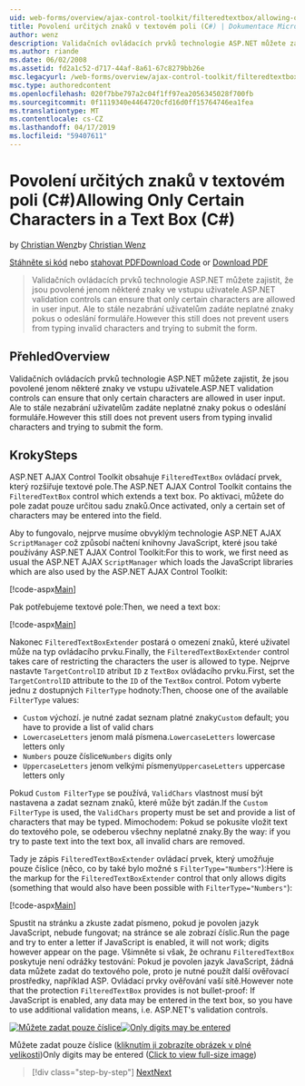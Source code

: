 ```yaml
---
uid: web-forms/overview/ajax-control-toolkit/filteredtextbox/allowing-only-certain-characters-in-a-text-box-cs
title: Povolení určitých znaků v textovém poli (C#) | Dokumentace Microsoftu
author: wenz
description: Validačních ovládacích prvků technologie ASP.NET můžete zajistit, že jsou povolené jenom některé znaky ve vstupu uživatele. Ale to stále nezabrání uživatelům zadáte neplatný...
ms.author: riande
ms.date: 06/02/2008
ms.assetid: fd2a1c52-d717-44af-8a61-67c8279bb26e
msc.legacyurl: /web-forms/overview/ajax-control-toolkit/filteredtextbox/allowing-only-certain-characters-in-a-text-box-cs
msc.type: authoredcontent
ms.openlocfilehash: 020f7bbe797a2c04f1ff97ea2056345028f700fb
ms.sourcegitcommit: 0f1119340e4464720cfd16d0ff15764746ea1fea
ms.translationtype: MT
ms.contentlocale: cs-CZ
ms.lasthandoff: 04/17/2019
ms.locfileid: "59407611"
---
```

# <a name="allowing-only-certain-characters-in-a-text-box-c"></a><span data-ttu-id="dfbd3-104">Povolení určitých znaků v textovém poli (C#)</span><span class="sxs-lookup"><span data-stu-id="dfbd3-104">Allowing Only Certain Characters in a Text Box (C#)</span></span>

<span data-ttu-id="dfbd3-105">by [Christian Wenz](https://github.com/wenz)</span><span class="sxs-lookup"><span data-stu-id="dfbd3-105">by [Christian Wenz](https://github.com/wenz)</span></span>

<span data-ttu-id="dfbd3-106">[Stáhněte si kód](http://download.microsoft.com/download/4/c/2/4c2def7a-0d23-4055-91f9-1f18504167d7/FilteredTextBox0.cs.zip) nebo [stahovat PDF](http://download.microsoft.com/download/b/6/a/b6ae89ee-df69-4c87-9bfb-ad1eb2b23373/filteredtextbox0CS.pdf)</span><span class="sxs-lookup"><span data-stu-id="dfbd3-106">[Download Code](http://download.microsoft.com/download/4/c/2/4c2def7a-0d23-4055-91f9-1f18504167d7/FilteredTextBox0.cs.zip) or [Download PDF](http://download.microsoft.com/download/b/6/a/b6ae89ee-df69-4c87-9bfb-ad1eb2b23373/filteredtextbox0CS.pdf)</span></span>

> <span data-ttu-id="dfbd3-107">Validačních ovládacích prvků technologie ASP.NET můžete zajistit, že jsou povolené jenom některé znaky ve vstupu uživatele.</span><span class="sxs-lookup"><span data-stu-id="dfbd3-107">ASP.NET validation controls can ensure that only certain characters are allowed in user input.</span></span> <span data-ttu-id="dfbd3-108">Ale to stále nezabrání uživatelům zadáte neplatné znaky pokus o odeslání formuláře.</span><span class="sxs-lookup"><span data-stu-id="dfbd3-108">However this still does not prevent users from typing invalid characters and trying to submit the form.</span></span>


## <a name="overview"></a><span data-ttu-id="dfbd3-109">Přehled</span><span class="sxs-lookup"><span data-stu-id="dfbd3-109">Overview</span></span>

<span data-ttu-id="dfbd3-110">Validačních ovládacích prvků technologie ASP.NET můžete zajistit, že jsou povolené jenom některé znaky ve vstupu uživatele.</span><span class="sxs-lookup"><span data-stu-id="dfbd3-110">ASP.NET validation controls can ensure that only certain characters are allowed in user input.</span></span> <span data-ttu-id="dfbd3-111">Ale to stále nezabrání uživatelům zadáte neplatné znaky pokus o odeslání formuláře.</span><span class="sxs-lookup"><span data-stu-id="dfbd3-111">However this still does not prevent users from typing invalid characters and trying to submit the form.</span></span>

## <a name="steps"></a><span data-ttu-id="dfbd3-112">Kroky</span><span class="sxs-lookup"><span data-stu-id="dfbd3-112">Steps</span></span>

<span data-ttu-id="dfbd3-113">ASP.NET AJAX Control Toolkit obsahuje `FilteredTextBox` ovládací prvek, který rozšiřuje textové pole.</span><span class="sxs-lookup"><span data-stu-id="dfbd3-113">The ASP.NET AJAX Control Toolkit contains the `FilteredTextBox` control which extends a text box.</span></span> <span data-ttu-id="dfbd3-114">Po aktivaci, můžete do pole zadat pouze určitou sadu znaků.</span><span class="sxs-lookup"><span data-stu-id="dfbd3-114">Once activated, only a certain set of characters may be entered into the field.</span></span>

<span data-ttu-id="dfbd3-115">Aby to fungovalo, nejprve musíme obvyklým technologie ASP.NET AJAX `ScriptManager` což způsobí načtení knihovny JavaScript, které jsou také používány ASP.NET AJAX Control Toolkit:</span><span class="sxs-lookup"><span data-stu-id="dfbd3-115">For this to work, we first need as usual the ASP.NET AJAX `ScriptManager` which loads the JavaScript libraries which are also used by the ASP.NET AJAX Control Toolkit:</span></span>

[!code-aspx[Main](allowing-only-certain-characters-in-a-text-box-cs/samples/sample1.aspx)]

<span data-ttu-id="dfbd3-116">Pak potřebujeme textové pole:</span><span class="sxs-lookup"><span data-stu-id="dfbd3-116">Then, we need a text box:</span></span>

[!code-aspx[Main](allowing-only-certain-characters-in-a-text-box-cs/samples/sample2.aspx)]

<span data-ttu-id="dfbd3-117">Nakonec `FilteredTextBoxExtender` postará o omezení znaků, které uživatel může na typ ovládacího prvku.</span><span class="sxs-lookup"><span data-stu-id="dfbd3-117">Finally, the `FilteredTextBoxExtender` control takes care of restricting the characters the user is allowed to type.</span></span> <span data-ttu-id="dfbd3-118">Nejprve nastavte `TargetControlID` atribut `ID` z `TextBox` ovládacího prvku.</span><span class="sxs-lookup"><span data-stu-id="dfbd3-118">First, set the `TargetControlID` attribute to the `ID` of the `TextBox` control.</span></span> <span data-ttu-id="dfbd3-119">Potom vyberte jednu z dostupných `FilterType` hodnoty:</span><span class="sxs-lookup"><span data-stu-id="dfbd3-119">Then, choose one of the available `FilterType` values:</span></span>

- <span data-ttu-id="dfbd3-120">`Custom` výchozí. je nutné zadat seznam platné znaky</span><span class="sxs-lookup"><span data-stu-id="dfbd3-120">`Custom` default; you have to provide a list of valid chars</span></span>
- <span data-ttu-id="dfbd3-121">`LowercaseLetters` jenom malá písmena.</span><span class="sxs-lookup"><span data-stu-id="dfbd3-121">`LowercaseLetters` lowercase letters only</span></span>
- <span data-ttu-id="dfbd3-122">`Numbers` pouze číslice</span><span class="sxs-lookup"><span data-stu-id="dfbd3-122">`Numbers` digits only</span></span>
- <span data-ttu-id="dfbd3-123">`UppercaseLetters` jenom velkými písmeny</span><span class="sxs-lookup"><span data-stu-id="dfbd3-123">`UppercaseLetters` uppercase letters only</span></span>

<span data-ttu-id="dfbd3-124">Pokud `Custom FilterType` se používá, `ValidChars` vlastnost musí být nastavena a zadat seznam znaků, které může být zadán.</span><span class="sxs-lookup"><span data-stu-id="dfbd3-124">If the `Custom FilterType` is used, the `ValidChars` property must be set and provide a list of characters that may be typed.</span></span> <span data-ttu-id="dfbd3-125">Mimochodem: Pokud se pokusíte vložit text do textového pole, se odeberou všechny neplatné znaky.</span><span class="sxs-lookup"><span data-stu-id="dfbd3-125">By the way: if you try to paste text into the text box, all invalid chars are removed.</span></span>

<span data-ttu-id="dfbd3-126">Tady je zápis `FilteredTextBoxExtender` ovládací prvek, který umožňuje pouze číslice (něco, co by také bylo možné s `FilterType="Numbers"`):</span><span class="sxs-lookup"><span data-stu-id="dfbd3-126">Here is the markup for the `FilteredTextBoxExtender` control that only allows digits (something that would also have been possible with `FilterType="Numbers"`):</span></span>

[!code-aspx[Main](allowing-only-certain-characters-in-a-text-box-cs/samples/sample3.aspx)]

<span data-ttu-id="dfbd3-127">Spustit na stránku a zkuste zadat písmeno, pokud je povolen jazyk JavaScript, nebude fungovat; na stránce se ale zobrazí číslic.</span><span class="sxs-lookup"><span data-stu-id="dfbd3-127">Run the page and try to enter a letter if JavaScript is enabled, it will not work; digits however appear on the page.</span></span> <span data-ttu-id="dfbd3-128">Všimněte si však, že ochranu `FilteredTextBox` poskytuje není odrážky testování: Pokud je povolen jazyk JavaScript, žádná data můžete zadat do textového pole, proto je nutné použít další ověřovací prostředky, například ASP. Ovládací prvky ověřování vaší sítě.</span><span class="sxs-lookup"><span data-stu-id="dfbd3-128">However note that the protection `FilteredTextBox` provides is not bullet-proof: If JavaScript is enabled, any data may be entered in the text box, so you have to use additional validation means, i.e. ASP.NET's validation controls.</span></span>


<span data-ttu-id="dfbd3-129">[![Můžete zadat pouze číslice](allowing-only-certain-characters-in-a-text-box-cs/_static/image2.png)](allowing-only-certain-characters-in-a-text-box-cs/_static/image1.png)</span><span class="sxs-lookup"><span data-stu-id="dfbd3-129">[![Only digits may be entered](allowing-only-certain-characters-in-a-text-box-cs/_static/image2.png)](allowing-only-certain-characters-in-a-text-box-cs/_static/image1.png)</span></span>

<span data-ttu-id="dfbd3-130">Můžete zadat pouze číslice ([kliknutím ji zobrazíte obrázek v plné velikosti](allowing-only-certain-characters-in-a-text-box-cs/_static/image3.png))</span><span class="sxs-lookup"><span data-stu-id="dfbd3-130">Only digits may be entered ([Click to view full-size image](allowing-only-certain-characters-in-a-text-box-cs/_static/image3.png))</span></span>

> [!div class="step-by-step"]
> [<span data-ttu-id="dfbd3-131">Next</span><span class="sxs-lookup"><span data-stu-id="dfbd3-131">Next</span></span>](allowing-only-certain-characters-in-a-text-box-vb.md)
